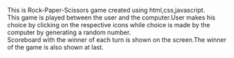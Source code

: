This is Rock-Paper-Scissors game created using html,css,javascript.
<br>
This game is played between the user and the computer.User makes his choice by clicking on the respective icons while choice is made by the computer by generating 
a random number.
<br>
Scoreboard with the winner of each turn is shown on the screen.The winner of the game is also shown at last.
